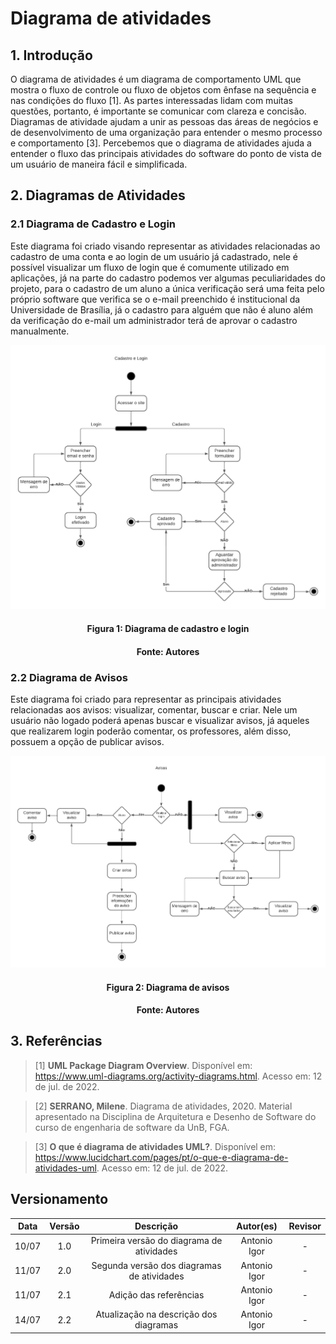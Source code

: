 # Diagrama de atividades

## 1. Introdução
O diagrama de atividades é um diagrama de comportamento UML que mostra o fluxo de controle ou fluxo de objetos com ênfase na sequência e nas condições do fluxo [1]. As partes interessadas lidam com muitas questões, portanto, é importante se comunicar com clareza e concisão. Diagramas de atividade ajudam a unir as pessoas das áreas de negócios e de desenvolvimento de uma organização para entender o mesmo processo e comportamento [3]. Percebemos que o diagrama de atividades ajuda a entender o fluxo das principais atividades do software do ponto de vista de um usuário de maneira fácil e simplificada.

## 2. Diagramas de Atividades

### 2.1 Diagrama de Cadastro e Login
Este diagrama foi criado visando representar as atividades relacionadas ao cadastro de uma conta e ao login de um usuário já cadastrado, nele é possível visualizar um fluxo de login que é comumente utilizado em aplicações, já na parte do cadastro podemos ver algumas peculiaridades do projeto, para o cadastro de um aluno a única verificação será uma feita pelo próprio software que verifica se o e-mail preenchido é institucional da Universidade de Brasília, já o cadastro para alguém que não é aluno além da verificação do e-mail um administrador terá de aprovar o cadastro manualmente. 

![Diagrama Cadastro e Login](../assets/img/diagramaCadastroELogin.png)
<h4 align = "center">Figura 1: Diagrama de cadastro e login</h6>
<h4 align = "center">Fonte: Autores</h6>

### 2.2 Diagrama de Avisos
Este diagrama foi criado para representar as principais atividades relacionadas aos avisos: visualizar, comentar, buscar e criar. Nele um usuário não logado poderá apenas buscar e visualizar avisos, já aqueles que realizarem login poderão comentar, os professores, além disso, possuem a opção de publicar avisos.

![Diagrama Cadastro e Login](../assets/img/diagramaDeAvisos.png)
<h4 align = "center">Figura 2: Diagrama de avisos</h6>
<h4 align = "center">Fonte: Autores</h6>

## 3. Referências

> [1] **UML Package Diagram Overview**. Disponível em: <a href="https://www.uml-diagrams.org/activity-diagrams.html" target="_blanck">https://www.uml-diagrams.org/activity-diagrams.html</a>. Acesso em: 12 de jul. de 2022.

> [2] **SERRANO, Milene**. Diagrama de atividades, 2020. Material apresentado na Disciplina de Arquitetura e Desenho de Software do curso de engenharia de software da UnB, FGA.

> [3] **O que é diagrama de atividades UML?**. Disponível em: <a href="https://www.lucidchart.com/pages/pt/o-que-e-diagrama-de-atividades-uml" target="_blanck">https://www.lucidchart.com/pages/pt/o-que-e-diagrama-de-atividades-uml</a>. Acesso em: 12 de jul. de 2022.

## Versionamento

| Data |Versão| Descrição | Autor(es) | Revisor |
|:----:|:----:|:---------:|:-----:|:-----:|
| 10/07 |  1.0  | Primeira versão do diagrama de atividades | Antonio Igor | - |
| 11/07 |  2.0  | Segunda versão dos diagramas de atividades  | Antonio Igor | - |
| 11/07 |  2.1  | Adição das referências | Antonio Igor | - |
| 14/07 |  2.2  | Atualização na descrição dos diagramas | Antonio Igor | - |
